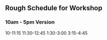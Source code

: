 ## Rough Schedule for Workshop

### 10am - 5pm Version

10-11:15
11:30-12:45
1:30-3:00 
3:15-4:45

<!--
* 10-12:45
  - Intro (15)
  - Design (35)
  - Assets (35)
  - Prototyping (35) 
  
* 1pm-2.45pm
  - Components (35)
  - Paths (35)
  - Mocks/Tests (35)
  
* 3.15pm-5pm
  - Versioning (35)
  - Review  (35)
  - Quiz (35)
-->
